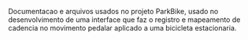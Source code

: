 Documentacao e arquivos usados no projeto ParkBike, usado no desenvolvimento de uma interface que faz o registro e mapeamento de cadencia no movimento pedalar aplicado a uma bicicleta estacionaria.
